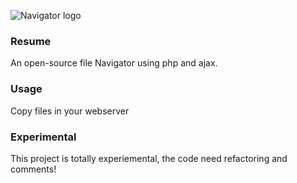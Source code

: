 ![Navigator logo](http://i.imgur.com/ynspsqj.png)


### Resume
An open-source file Navigator using php and ajax.

### Usage
Copy files in your webserver 

### Experimental
This project is totally experiemental, the code need refactoring and comments!




